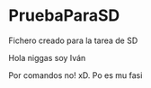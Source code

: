 # PruebaParaSD
Fichero creado para la tarea de SD

Hola niggas soy Iván

Por comandos no! xD. Po es mu fasi